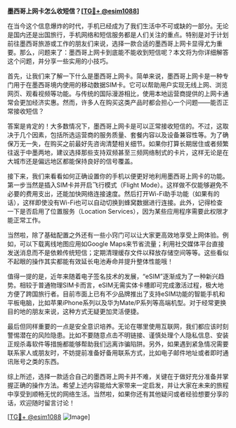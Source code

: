 **墨西哥上网卡怎么收短信？[[TG💪+ @esim1088](https://t.me/s/esim1088)]**

在当今这个信息爆炸的时代，手机已经成为了我们生活中不可或缺的一部分。无论是国内还是出国旅行，手机网络和短信服务都是人们关注的重点。特别是对于计划前往墨西哥旅游或工作的朋友们来说，选择一款合适的墨西哥上网卡显得尤为重要。那么，问题来了：墨西哥上网卡到底能不能收到短信呢？本文将为你详细解答这个问题，并分享一些实用的小技巧。

首先，让我们来了解一下什么是墨西哥上网卡。简单来说，墨西哥上网卡是一种专门用于在墨西哥境内使用的移动数据SIM卡。它可以帮助用户实现无线上网、浏览网页、观看视频等功能。与传统的国际漫游相比，使用本地运营商提供的上网卡通常会更加经济实惠。然而，许多人在购买这类产品时都会担心一个问题——能否正常接收短信？

答案是肯定的！大多数情况下，墨西哥上网卡是可以正常接收短信的。不过，这取决于几个因素，包括所选运营商的服务质量、套餐内容以及设备兼容性等。为了确保万无一失，在购买之前最好先咨询清楚相关细节。如果你打算长期居住或者频繁往返于中墨两地，建议选择那些支持双频甚至三频网络制式的卡片，这样无论是在大城市还是偏远地区都能保持良好的信号覆盖。

接下来，我们来看看如何正确设置你的手机以便更好地利用墨西哥上网卡的功能。第一步当然是插入SIM卡并开启飞行模式（Flight Mode）。这样做不仅能够避免不必要的费用支出，还能加快网络连接速度。然后打开Wi-Fi助手功能（如果有的话），这样即使没有Wi-Fi也可以自动切换到蜂窝数据进行连接。此外，记得检查一下是否启用了位置服务（Location Services），因为某些应用程序需要此权限才能正常工作。

当然啦，除了基础配置之外还有一些小窍门可以让大家更高效地享受上网体验。例如，可以下载离线地图应用如Google Maps来节省流量；利用社交媒体平台直接发送消息而不是依赖传统短信；定期清理缓存文件以释放存储空间等等。这些看似不起眼的操作其实都能有效延长电池寿命并提升整体性能哦！

值得一提的是，近年来随着电子签名技术的发展，“eSIM”逐渐成为了一种新兴趋势。相较于普通物理SIM卡而言，eSIM无需实体卡槽即可完成激活过程，极大地方便了跨国旅行者。目前市面上已有不少品牌推出了支持eSIM功能的智能手机和平板电脑，比如苹果iPhone系列以及华为Mate/P系列等高端机型。对于经常更换目的地的朋友来说，这种方式无疑更加灵活便捷。

最后但同样重要的一点是安全意识培养。无论在哪里使用互联网，我们都应该时刻警惕潜在的风险隐患。比如不要随意点击不明链接、谨慎处理个人隐私信息、安装正规杀毒软件等措施都能够帮助我们远离诈骗陷阱。另外，如果遇到紧急情况需要联系家人或朋友时，不妨提前准备好备用联系方式，比如电子邮件地址或者即时通讯账号之类的东西。

综上所述，选择一款适合自己的墨西哥上网卡并不难，关键在于做好充分准备并掌握正确的操作方法。希望上述内容能给大家带来一定启发，并让大家在未来的旅程中享受到顺畅无忧的网络生活。当然啦，如果你还有其他疑问或者经验想要分享的话，欢迎随时留言讨论！

[[TG💪+ @esim1088](https://t.me/s/esim1088) ![Image](https://i.postimg.cc/4NQfJmqS/Snipaste-2025-05-13-00-14-12.png)]